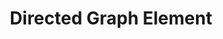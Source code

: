---
title: Directed Graph Element
id: directed-graph-element
script: /examples/elements/directed-graph-element.js
description: This interactive demonstrates the directed graph element.
input: undefined
tags: [elements]
weight: undefined
draft: undefined
---